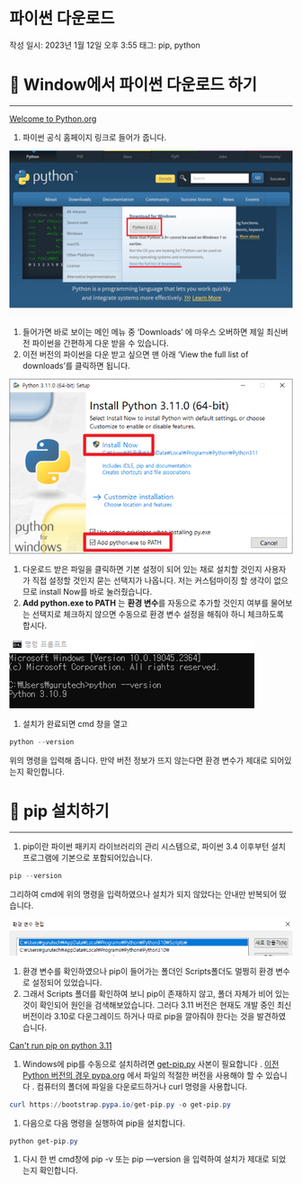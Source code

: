 # 파이썬 다운로드

작성 일시: 2023년 1월 12일 오후 3:55
태그: pip, python

# 💙 Window에서 파이썬 다운로드 하기

---

[Welcome to Python.org](https://www.python.org/)

1.  파이썬 공식 홈페이지 링크로 들어가 줍니다.

![캡처2.png](%E1%84%91%E1%85%A1%E1%84%8B%E1%85%B5%E1%84%8A%E1%85%A5%E1%86%AB%20%E1%84%83%E1%85%A1%E1%84%8B%E1%85%AE%E1%86%AB%E1%84%85%E1%85%A9%E1%84%83%E1%85%B3%209a34a08612134884bf8f8976e0a33967/%25EC%25BA%25A1%25EC%25B2%25982.png)

1. 들어가면 바로 보이는 메인 메뉴 중 ‘Downloads’ 에 마우스 오버하면 제일 최신버전 파이썬을 간편하게 다운 받을 수 있습니다.
2. 이전 버전의 파이썬을 다운 받고 싶으면 맨 아래 ‘View the full list of downloads’를 클릭하면 됩니다.

![01-4_2.png](%E1%84%91%E1%85%A1%E1%84%8B%E1%85%B5%E1%84%8A%E1%85%A5%E1%86%AB%20%E1%84%83%E1%85%A1%E1%84%8B%E1%85%AE%E1%86%AB%E1%84%85%E1%85%A9%E1%84%83%E1%85%B3%209a34a08612134884bf8f8976e0a33967/01-4_2.png)

1. 다운로드 받은 파일을 클릭하면 기본 설정이 되어 있는 채로 설치할 것인지 사용자가 직접 설정할 것인지 묻는 선택지가 나옵니다. 저는 커스텀마이징 할 생각이 없으므로 install Now를 바로 눌러줬습니다.
2. **Add python.exe to PATH** 는 **환경 변수**를 자동으로 추가할 것인지 여부를 물어보는 선택지로 체크하지 않으면 수동으로 환경 변수 설정을 해줘야 하니 체크하도록 합시다.  

![캡처3.PNG](%E1%84%91%E1%85%A1%E1%84%8B%E1%85%B5%E1%84%8A%E1%85%A5%E1%86%AB%20%E1%84%83%E1%85%A1%E1%84%8B%E1%85%AE%E1%86%AB%E1%84%85%E1%85%A9%E1%84%83%E1%85%B3%209a34a08612134884bf8f8976e0a33967/%25EC%25BA%25A1%25EC%25B2%25983.png)

1. 설치가 완료되면 cmd 창을 열고

```powershell
python --version
```

위의 명령을 입력해 줍니다.  만약 버전 정보가 뜨지 않는다면 환경 변수가 제대로 되어있는지 확인합니다.

# 💙 pip 설치하기

---

1. pip이란 파이썬 패키지 라이브러리의 관리 시스템으로, 파이썬 3.4 이후부턴 설치 프로그램에 기본으로 포함되어있습니다.

```powershell
pip --version
```

그리하여 cmd에 위의 명령을 입력하였으나 설치가 되지 않았다는 안내만 반복되어 떴습니다.

![캡처4.PNG](%E1%84%91%E1%85%A1%E1%84%8B%E1%85%B5%E1%84%8A%E1%85%A5%E1%86%AB%20%E1%84%83%E1%85%A1%E1%84%8B%E1%85%AE%E1%86%AB%E1%84%85%E1%85%A9%E1%84%83%E1%85%B3%209a34a08612134884bf8f8976e0a33967/%25EC%25BA%25A1%25EC%25B2%25984.png)

1. 환경 변수를 확인하였으나 pip이 들어가는 폴더인 Scripts폴더도 멀쩡히 환경 변수로 설정되어 있었습니다.
2. 그래서 Scripts 폴더를 확인하여 보니 pip이 존재하지 않고, 폴더 자체가 비어 있는 것이 확인되어 원인을 검색해보았습니다.  그러다 3.11 버전은 현재도 개발 중인 최신 버전이라 3.10로 다운그레이드 하거나 따로 pip을 깔아줘야 한다는 것을 발견하였습니다.

[Can't run pip on python 3.11](https://stackoverflow.com/questions/70260339/cant-run-pip-on-python-3-11)

1. Windows에 pip를 수동으로 설치하려면 [get-pip.py](https://bootstrap.pypa.io/get-pip.py) 사본이 필요합니다 . [이전 Python 버전의 경우 pypa.org](https://bootstrap.pypa.io/) 에서 파일의 적절한 버전을 사용해야 할 수 있습니다 . 컴퓨터의 폴더에 파일을 다운로드하거나 curl 명령을 사용합니다.

```powershell
curl https://bootstrap.pypa.io/get-pip.py -o get-pip.py
```

1. 다음으로 다음 명령을 실행하여 pip을 설치합니다.

```powershell
python get-pip.py
```

1. 다시 한 번 cmd창에 pip -v 또는 pip —version 을 입력하여 설치가 제대로 되었는지 확인합니다.
